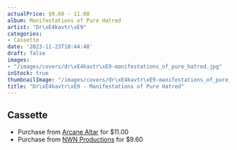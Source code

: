 ```yaml
---
actualPrice: $9.60 - 11.00
album: Manifestations of Pure Hatred
artist: "Dr\xE4kavtr\xE9"
categories:
- Cassette
date: '2023-11-23T18:44:48'
draft: false
images:
- "/images/covers/dr\xE4kavtr\xE9-manifestations_of_pure_hatred.jpg"
inStock: true
thumbnailImage: "/images/covers/dr\xE4kavtr\xE9-manifestations_of_pure_hatred-thumb.jpg"
title: "Dr\xE4kavtr\xE9 - Manifestations of Pure Hatred"
---
```


## Cassette
* Purchase from [Arcane Altar](https://arcanealtar.bigcartel.com/product/drakavtre-manifestations-of-pure-hatred-tape) for $11.00
* Purchase from [NWN Productions](http://shop.nwnprod.com/index.php?route=product/product&path=73&product_id=22500&sort=pd.name&order=ASC) for $9.60
